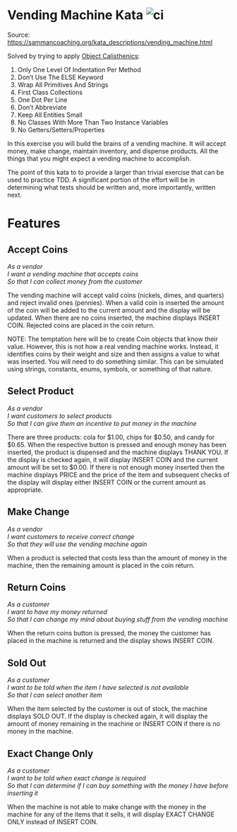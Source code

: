 Vending Machine Kata
![ci](https://github.com/franciscofsl/Vending-Machine-Kata/actions/workflows/ci.yml/badge.svg)
====================

Source: https://sammancoaching.org/kata_descriptions/vending_machine.html

Solved by trying to apply [Object Calisthenics](https://williamdurand.fr/2013/06/03/object-calisthenics/):
1. Only One Level Of Indentation Per Method
2. Don’t Use The ELSE Keyword
3. Wrap All Primitives And Strings
4. First Class Collections
5. One Dot Per Line
6. Don’t Abbreviate
7. Keep All Entities Small
8. No Classes With More Than Two Instance Variables
9. No Getters/Setters/Properties

In this exercise you will build the brains of a vending machine.  It will accept money, make change, maintain
inventory, and dispense products.  All the things that you might expect a vending machine to accomplish.

The point of this kata to to provide a larger than trivial exercise that can be used to practice TDD.  A significant
portion of the effort will be in determining what tests should be written and, more importantly, written next.

Features
========

Accept Coins
------------
  
_As a vendor_  
_I want a vending machine that accepts coins_  
_So that I can collect money from the customer_  

The vending machine will accept valid coins (nickels, dimes, and quarters) and reject invalid ones (pennies).  When a
valid coin is inserted the amount of the coin will be added to the current amount and the display will be updated.
When there are no coins inserted, the machine displays INSERT COIN.  Rejected coins are placed in the coin return.

NOTE: The temptation here will be to create Coin objects that know their value.  However, this is not how a real
  vending machine works.  Instead, it identifies coins by their weight and size and then assigns a value to what
  was inserted.  You will need to do something similar.  This can be simulated using strings, constants, enums,
  symbols, or something of that nature.

Select Product
--------------

_As a vendor_  
_I want customers to select products_  
_So that I can give them an incentive to put money in the machine_  

There are three products: cola for $1.00, chips for $0.50, and candy for $0.65.  When the respective button is pressed
and enough money has been inserted, the product is dispensed and the machine displays THANK YOU.  If the display is
checked again, it will display INSERT COIN and the current amount will be set to $0.00.  If there is not enough money
inserted then the machine displays PRICE and the price of the item and subsequent checks of the display will display
either INSERT COIN or the current amount as appropriate.

Make Change
-----------

_As a vendor_  
_I want customers to receive correct change_  
_So that they will use the vending machine again_  

When a product is selected that costs less than the amount of money in the machine, then the remaining amount is placed
in the coin return.

Return Coins
------------

_As a customer_  
_I want to have my money returned_  
_So that I can change my mind about buying stuff from the vending machine_  

When the return coins button is pressed, the money the customer has placed in the machine is returned and the display shows
INSERT COIN.

Sold Out
--------

_As a customer_  
_I want to be told when the item I have selected is not available_  
_So that I can select another item_  

When the item selected by the customer is out of stock, the machine displays SOLD OUT.  If the display is checked again,
it will display the amount of money remaining in the machine or INSERT COIN if there is no money in the machine.

Exact Change Only
-----------------

_As a customer_  
_I want to be told when exact change is required_  
_So that I can determine if I can buy something with the money I have before inserting it_  

When the machine is not able to make change with the money in the machine for any of the items that it sells, it will
display EXACT CHANGE ONLY instead of INSERT COIN.

